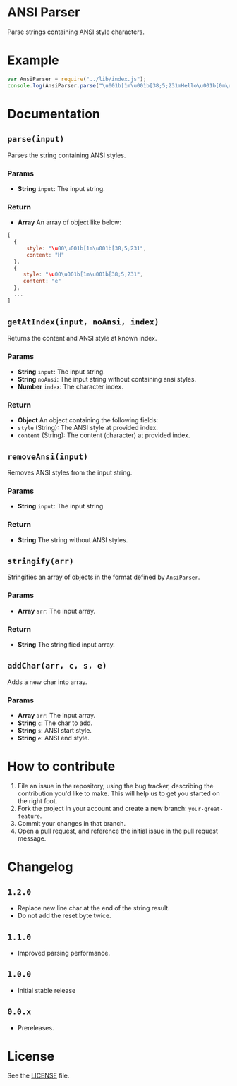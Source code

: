 # ANSI Parser
Parse strings containing ANSI style characters.

# Example

```js
var AnsiParser = require("../lib/index.js");
console.log(AnsiParser.parse("\u001b[1m\u001b[38;5;231mHello\u001b[0m\u001b[22m World"));
```

# Documentation
## `parse(input)`
Parses the string containing ANSI styles.

### Params
- **String** `input`: The input string.

### Return
- **Array** An array of object like below:
 ```js
 [
   {
       style: "\u00\u001b[1m\u001b[38;5;231",
       content: "H"
   },
   {
      style: "\u00\u001b[1m\u001b[38;5;231",
      content: "e"
   },
   ...
 ]
 ```

## `getAtIndex(input, noAnsi, index)`
Returns the content and ANSI style at known index.

### Params
- **String** `input`: The input string.
- **String** `noAnsi`: The input string without containing ansi styles.
- **Number** `index`: The character index.

### Return
- **Object** An object containing the following fields:
 - `style` (String): The ANSI style at provided index.
 - `content` (String): The content (character) at provided index.

## `removeAnsi(input)`
Removes ANSI styles from the input string.

### Params
- **String** `input`: The input string.

### Return
- **String** The string without ANSI styles.

## `stringify(arr)`
Stringifies an array of objects in the format defined by `AnsiParser`.

### Params
- **Array** `arr`: The input array.

### Return
- **String** The stringified input array.

## `addChar(arr, c, s, e)`
Adds a new char into array.

### Params
- **Array** `arr`: The input array.
- **String** `c`: The char to add.
- **String** `s`: ANSI start style.
- **String** `e`: ANSI end style.

# How to contribute
1. File an issue in the repository, using the bug tracker, describing the
   contribution you'd like to make. This will help us to get you started on the
   right foot.
2. Fork the project in your account and create a new branch:
   `your-great-feature`.
3. Commit your changes in that branch.
4. Open a pull request, and reference the initial issue in the pull request
   message.

# Changelog
## `1.2.0`
 - Replace new line char at the end of the string result.
 - Do not add the reset byte twice.

## `1.1.0`
 - Improved parsing performance.

## `1.0.0`
 - Initial stable release

## `0.0.x`
 - Prereleases.

# License
See the [LICENSE](./LICENSE) file.
